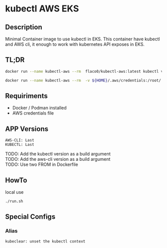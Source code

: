 # kubectl AWS EKS
## Description

Minimal Container image to use kubectl in EKS. This container have kubectl and AWS cli, it enough to work with kubernetes API exposes in EKS. 

## TL;DR

```bash
docker run --name kubectl-aws --rm  flaco0/kubectl-aws:latest kubectl version
```

```bash
docker run --name kubectl-aws --rm  -v ${HOME}/.aws/credentials:/root/.aws/credentials  -v ${HOME}/.kube/config:/root/.kube/config  flaco0/kubectl-aws:latest kubectl version
```

## Requiriments

- Docker / Podman installed
- AWS credentials file

## APP Versions

    AWS-CLI: Last
    KUBECTL: Last

TODO: Add the kubectl version as a build argument  
TODO: Add the aws-cli version as a build argument  
TODO: Use two FROM in Dockerfile

## HowTo

local use

```bash
./run.sh
```

## Special Configs
### Alias

    kubeclear: unset the kubectl context
